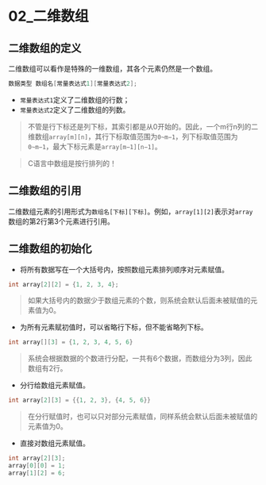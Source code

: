 # 02_二维数组

## 二维数组的定义

二维数组可以看作是特殊的一维数组，其各个元素仍然是一个数组。

```c
数据类型 数组名[常量表达式1][常量表达式2];
```

- `常量表达式1`定义了二维数组的行数；
- `常量表达式2`定义了二维数组的列数。

> 不管是行下标还是列下标，其索引都是从0开始的。因此，一个m行n列的二维数组`array[m][n]`，其行下标取值范围为`0~m−1`，列下标取值范围为`0~m−1`，最大下标元素是`array[m−1][n−1]`。

> C语言中数组是按行排列的！

## 二维数组的引用

二维数组元素的引用形式为`数组名[下标][下标]`。例如，`array[1][2]`表示对`array`数组的第2行第3个元素进行引用。

## 二维数组的初始化

- 将所有数据写在一个大括号内，按照数组元素排列顺序对元素赋值。

```c
int array[2][2] = {1, 2, 3, 4};
```

> 如果大括号内的数据少于数组元素的个数，则系统会默认后面未被赋值的元素值为0。

- 为所有元素赋初值时，可以省略行下标，但不能省略列下标。

```c
int array[][3] = {1, 2, 3, 4, 5, 6}
```

> 系统会根据数据的个数进行分配，一共有6个数据，而数组分为3列，因此数组有2行。

- 分行给数组元素赋值。

```c
int array[2][3] = {{1, 2, 3}, {4, 5, 6}}
```

> 在分行赋值时，也可以只对部分元素赋值，同样系统会默认后面未被赋值的元素值为0。

- 直接对数组元素赋值。

```c
int array[2][3];
array[0][0] = 1;
array[1][2] = 6;
```

